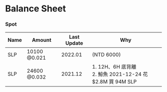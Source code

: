 # Balance Sheet

### Spot
|Name|Amount|Last Update|Why|
|---|---|---|---|
|SLP|10100 @0.021|2022.01|(NTD 6000)|
|SLP|24600 @0.032|2021.12|1. 12H、6H 底背離<br>2. 鯨魚 2021-12-24 花 $2.8M 買 94M SLP|
